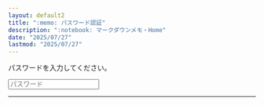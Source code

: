 ```yaml
---
layout: default2
title: ":memo: パスワード認証"
description: ":notebook: マークダウンメモ・Home"
date: "2025/07/27"
lastmod: "2025/07/27"
---
```


<form id="form">
      <p id="message">パスワードを入力してください。</p>
      <input type="password" placeholder="パスワード" id="password">
</form>

___